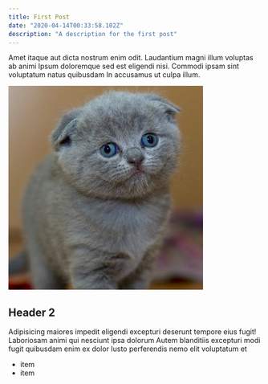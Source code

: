 ```yaml
---
title: First Post
date: "2020-04-14T00:33:58.102Z"
description: "A description for the first post"
---
```


Amet itaque aut dicta nostrum enim odit. Laudantium magni illum voluptas ab animi Ipsum doloremque sed est eligendi nisi. Commodi ipsam sint voluptatum natus quibusdam In accusamus ut culpa illum.

![Kitten](./kitten.jpg)

## Header 2

Adipisicing maiores impedit eligendi excepturi deserunt tempore eius fugit! Laboriosam animi qui nesciunt ipsa dolorum Autem blanditiis excepturi modi fugit quibusdam enim ex dolor Iusto perferendis nemo elit voluptatum et

- item
- item
